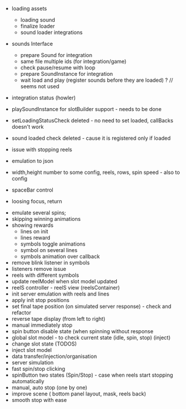 
- loading assets
    + loading sound
    + finalize loader
    + sound loader integrations

- sounds Interface
    + prepare Sound for integration
    - same file multiple ids (for integration/game)
    - check pause/resume with loop
    - prepare SoundInstance for integration
    - wait load and play (register sounds before they are loaded) ? // seems not used

- integration status (howler)
 - playSoundInstance for slotBuilder support - needs to be done
 - setLoadingStatusCheck deleted - no need to set loaded, callBacks doesn't work
 - sound loaded check deleted - cause it is registered only if loaded

- issue with stopping reels
- emulation to json
- width,height number to some config, reels, rows, spin speed - also to config
- spaceBar control
- loosing focus, return

+ emulate several spins;
+ skipping winning animations
+ showing rewards
    + lines on init
    + lines reward
    + symbols toggle animations
    + symbol on several lines
    + symbols animation over callback
+ remove blink listener in symbols
+ listeners remove issue
+ reels with different symbols
+ update reelModel when slot model updated
+ reelS  controller - reelS view (reelsContainer)
+ init server emulation with reels and lines
+ apply init stop positions
+ set final tape position (on simulated server response) - check and refactor
+ reverse tape display (from left to right)
+ manual immediately stop
+ spin button disable state (when spinning without response
+ global slot model - to check current state (idle, spin, stop) (inject)
+ change slot state (TODOS)
+ inject slot model
+ data transfer/injection/organisation
+ server simulation
+ fast spin/stop clicking
+ spinButton two states (Spin/Stop) - case when reels start stopping automatically
+ manual, auto stop (one by one)
+ improve scene ( bottom panel layout, mask, reels back)
+ smooth stop with ease


